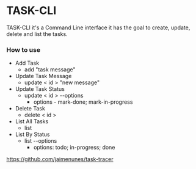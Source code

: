 # TASK-CLI

TASK-CLI it's a Command Line interface it has the goal to create, update, delete and list the tasks. 


### How to use
- Add Task
  - add "task message"
- Update Task Message
  - update < id > "new message" 
- Update Task Status
  - update < id > --options
    - options - mark-done; mark-in-progress
- Delete Task
  - delete < id >  
- List All Tasks
  - list 
- List By Status
  - list --options
    - options: todo; in-progress; done
   
https://github.com/jaimenunes/task-tracer

